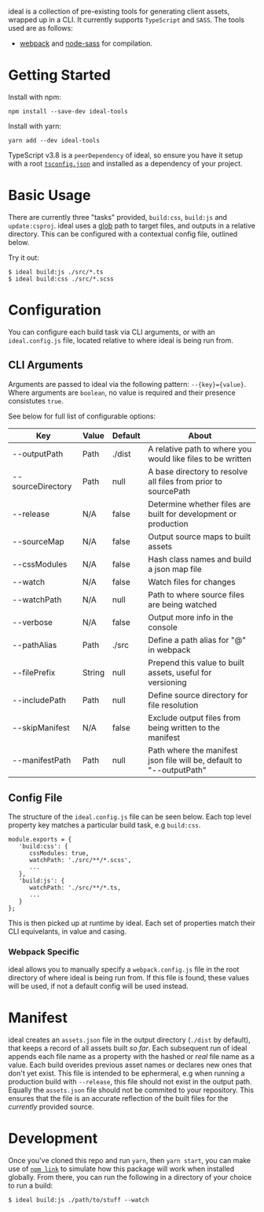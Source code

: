ideal is a collection of pre-existing tools for generating client assets, wrapped up in a CLI. It currently supports `TypeScript` and `SASS`. The tools used are as follows:

-  [webpack](https://webpack.js.org/) and [node-sass](https://github.com/sass/node-sass) for compilation.

# Getting Started

Install with npm:

```
npm install --save-dev ideal-tools
```

Install with yarn:

```
yarn add --dev ideal-tools
```

TypeScript v3.8 is a `peerDependency` of ideal, so ensure you have it setup with a root [`tsconfig.json`](https://www.typescriptlang.org/docs/handbook/tsconfig-json.html) and installed as a dependency of your project.

# Basic Usage

There are currently three "tasks" provided, `build:css`, `build:js` and `update:csproj`. ideal uses a [glob](https://www.npmjs.com/package/glob) path to target files, and outputs in a relative directory. This can be configured with a contextual config file, outlined below.

Try it out:

```
$ ideal build:js ./src/*.ts
$ ideal build:css ./src/*.scss
```

# Configuration

You can configure each build task via CLI arguments, or with an `ideal.config.js` file, located relative to where ideal is being run from.

## CLI Arguments

Arguments are passed to ideal via the following pattern: `--{key}={value}`. Where arguments are `boolean`, no value is required and their presence consistutes `true`.

See below for full list of configurable options:

| Key               | Value  | Default | About                                                                |
| ----------------- | ------ | ------- | -------------------------------------------------------------------- |
| --outputPath      | Path   | ./dist  | A relative path to where you would like files to be written          |
| --sourceDirectory | Path   | null    | A base directory to resolve all files from prior to sourcePath       |
| --release         | N/A    | false   | Determine whether files are built for development or production      |
| --sourceMap       | N/A    | false   | Output source maps to built assets                                   |
| --cssModules      | N/A    | false   | Hash class names and build a json map file                           |
| --watch           | N/A    | false   | Watch files for changes                                              |
| --watchPath       | N/A    | null    | Path to where source files are being watched                         |
| --verbose         | N/A    | false   | Output more info in the console                                      |
| --pathAlias       | Path   | ./src   | Define a path alias for "@" in webpack                               |
| --filePrefix      | String | null    | Prepend this value to built assets, useful for versioning            |
| --includePath     | Path   | null    | Define source directory for file resolution                          |
| --skipManifest    | N/A    | false   | Exclude output files from being written to the manifest              |
| --manifestPath    | Path   | null    | Path where the manifest json file will be, default to "--outputPath" |

## Config File

The structure of the `ideal.config.js` file can be seen below. Each top level property key matches a particular build task, e.g `build:css`.

```
module.exports = {
   'build:css': {
      cssModules: true,
      watchPath: './src/**/*.scss',
      ...
   },
   'build:js': {
      watchPath: './src/**/*.ts,
      ...
   }
};
```

This is then picked up at runtime by ideal. Each set of properties match their CLI equivelants, in value and casing.

### Webpack Specific

ideal allows you to manually specify a `webpack.config.js` file in the root directory of where ideal is being run from. If this file is found, these values will be used, if not a default config will be used instead.

# Manifest

ideal creates an `assets.json` file in the output directory (`./dist` by default), that keeps a record of all assets built _so far_. Each subsequent run of ideal appends each file name as a property with the hashed or _real_ file name as a value. Each build overides previous asset names or declares new ones that don't yet exist. This file is intended to be ephermeral, e.g when running a production build with `--release`, this file should not exist in the output path. Equally the `assets.json` file should not be commited to your repository. This ensures that the file is an accurate reflection of the built files for the _currently_ provided source.

# Development

Once you've cloned this repo and run `yarn`, then `yarn start`, you can make use of [`npm link`](https://docs.npmjs.com/cli/link.html) to simulate how this package will work when installed globally. From there, you can run the following in a directory of your choice to run a build:

```
$ ideal build:js ./path/to/stuff --watch
```
